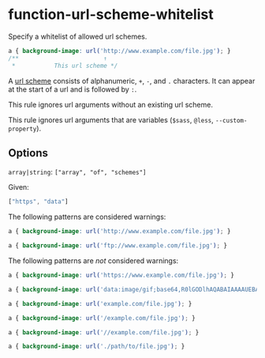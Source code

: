 # function-url-scheme-whitelist

Specify a whitelist of allowed url schemes.

```css
a { background-image: url('http://www.example.com/file.jpg'); }
/**                        ↑
 *           This url scheme */
```

A [url scheme](https://url.spec.whatwg.org/#syntax-url-scheme) consists of alphanumeric, `+`, `-`, and `.` characters. It can appear at the start of a url and is followed by `:`.

This rule ignores url arguments without an existing url scheme.

This rule ignores url arguments that are variables (`$sass`, `@less`, `--custom-property`).

## Options

`array|string`: `["array", "of", "schemes"]`

Given:

```js
["https", "data"]
```

The following patterns are considered warnings:

```css
a { background-image: url('http://www.example.com/file.jpg'); }
```

```css
a { background-image: url('ftp://www.example.com/file.jpg'); }
```

The following patterns are *not* considered warnings:

```css
a { background-image: url('https://www.example.com/file.jpg'); }
```

```css
a { background-image: url('data:image/gif;base64,R0lGODlhAQABAIAAAAUEBAAAACwAAAAAAQABAAACAkQBADs='); }
```

```css
a { background-image: url('example.com/file.jpg'); }
```

```css
a { background-image: url('/example.com/file.jpg'); }
```

```css
a { background-image: url('//example.com/file.jpg'); }
```

```css
a { background-image: url('./path/to/file.jpg'); }
```

